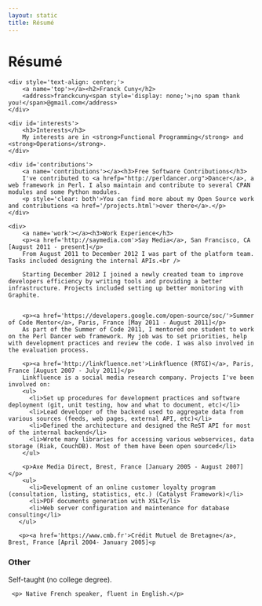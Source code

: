 ```yaml
---
layout: static
title: Résumé
---
```


<h1>Résumé</h1>

<div id='resume'>

    <div style='text-align: center;'>
        <a name='top'></a><h2>Franck Cuny</h2>
        <address>franckcuny<span style='display: none;'>¡no spam thank you!</span>@gmail.com</address>
    </div>

    <div id='interests'>
        <h3>Interests</h3>
        My interests are in <strong>Functional Programming</strong> and <strong>Operations</strong>.
    </div>

    <div id='contributions'>
        <a name='contributions'></a><h3>Free Software Contributions</h3>
        I've contributed to <a hrefp="http://perldancer.org">Dancer</a>, a web framework in Perl. I also maintain and contribute to several CPAN modules and some Python modules.
        <p style='clear: both'>You can find more about my Open Source work and contributions <a href='/projects.html'>over there</a>.</p>
    </div>

    <div>
        <a name='work'></a><h3>Work Experience</h3>
        <p><a href='http://saymedia.com'>Say Media</a>, San Francisco, CA [August 2011 - present]</p>
        From August 2011 to December 2012 I was part of the platform team. Tasks included designing the internal APIs.<br />

        Starting December 2012 I joined a newly created team to improve developers efficiency by writing tools and providing a better infrastructure. Projects included setting up better monitoring with Graphite.


        <p><a href='https://developers.google.com/open-source/soc/'>Summer of Code Mentor</a>, Paris, France [May 2011 - August 2011]</p>
        As part of the Summer of Code 2011, I mentored one student to work on the Perl Dancer web framework. My job was to set priorities, help with development practices and review the code. I was also involved in the evaluation process.

        <p><a href='http://linkfluence.net'>Linkfluence (RTGI)</a>, Paris, France [August 2007 - July 2011]</p>
        Linkfluence is a social media research company. Projects I've been involved on:
        <ul>
          <li>Set up procedures for development practices and software deployment (git, unit testing, how and what to document, etc)</li>
          <li>Lead developer of the backend used to aggregate data from various sources (feeds, web pages, external API, etc)</li>
          <li>Defined the architecture and designed the ReST API for most of the internal backend</li>
          <li>Wrote many libraries for accessing various webservices, data storage (Riak, CouchDB). Most of them have been open sourced</li>
        </ul>

        <p>Axe Media Direct, Brest, France [January 2005 - August 2007]</p>
        <ul>
          <li>Development of an online customer loyalty program (consultation, listing, statistics, etc.) (Catalyst Framework)</li>
          <li>PDF documents generation with XSLT</li>
          <li>Web server configuration and maintenance for database consulting</li>
       </ul>

       <p><a href='https://www.cmb.fr'>Crédit Mutuel de Bretagne</a>, Brest, France [April 2004- January 2005]<p

   </div>

   <div>
     <a name='other'></a> <h3>Other</h3>
     <p>Self-taught (no college degree).</p>

     <p> Native French speaker, fluent in English.</p>

   </div>

</div>
